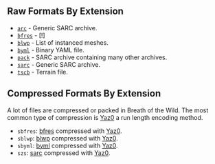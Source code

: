 ## Raw Formats By Extension

* [`arc`](arc.md) - Generic SARC archive.
* [`bfres`](bfres.md) - [!]
* [`blwp`](blwp.md) - List of instanced meshes.
* [`byml`](byml.md) - Binary YAML file.
* [`pack`](sarc.md) - SARC archive containing many other archives.
* [`sarc`](sarc.md) - Generic SARC archive.
* [`tscb`](tscb.md) - Terrain file.

## Compressed Formats By Extension

A lot of files are compressed or packed in Breath of the Wild. The most common
type of compression is [Yaz0](yaz0.md) a run length encoding method.

* `sbfres`: [bfres](bfres.md) compressed with [Yaz0](yaz0.md).
* `sblwp`: [blwp](blwp.md) compressed with [Yaz0](yaz0.md).
* `sbyml`: [byml](byml.md) compressed with [Yaz0](yaz0.md).
* `szs`: [sarc](sarc.md) compressed with [Yaz0](yaz0.md).
